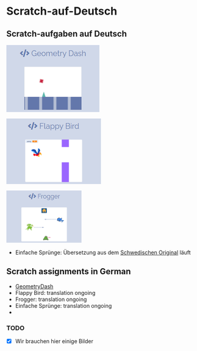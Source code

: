 # Scratch-auf-Deutsch

## Scratch-aufgaben auf Deutsch

[![Geometry Dash](https://github.com/coderdojolund/Scratch-auf-Deutsch/blob/main/GeometryDash/geometry-dash.png)](https://github.com/coderdojolund/Scratch-auf-Deutsch/blob/main/GeometryDash/GeometryDash.md)

[![Flappy Bird](https://github.com/coderdojolund/Scratch-auf-Deutsch/blob/main/FlappyBird/flappy.png)](https://github.com/coderdojolund/Scratch-auf-Deutsch/blob/main/FlappyBird/FlappyBird.md)

[![Frogger](https://github.com/coderdojolund/Scratch-auf-Deutsch/blob/main/Frogger/Frogger.png)](https://github.com/coderdojolund/Scratch-auf-Deutsch/blob/main/Frogger/Frogger.md)

* Einfache Sprünge: Übersetzung aus dem [Schwedischen Original](http://cmc.education/scratch/tasks/easyJump.php) läuft


## Scratch assignments in German
* [GeometryDash](https://github.com/coderdojolund/Scratch-auf-Deutsch/blob/main/GeometryDash/GeometryDash.md)
* Flappy Bird: translation ongoing
* Frogger: translation ongoing
* Einfache Sprünge: translation ongoing
* 

### TODO
- [x] Wir brauchen hier einige Bilder

